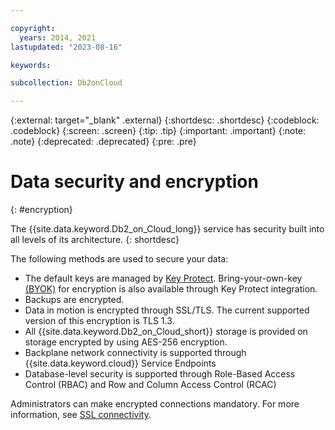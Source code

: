 ```yaml
---

copyright:
  years: 2014, 2021
lastupdated: "2023-08-16"

keywords: 

subcollection: Db2onCloud

---
```


<!-- Attribute definitions --> 
{:external: target="_blank" .external}
{:shortdesc: .shortdesc}
{:codeblock: .codeblock}
{:screen: .screen}
{:tip: .tip}
{:important: .important}
{:note: .note}
{:deprecated: .deprecated}
{:pre: .pre}

# Data security and encryption
{: #encryption}

The {{site.data.keyword.Db2_on_Cloud_long}} service has security built into all levels of its architecture.
{: shortdesc}

The following methods are used to secure your data:
-  The default keys are managed by [Key Protect](/docs/key-protect?topic=key-protect-importing-keys). Bring-your-own-key [(BYOK)](/docs/Db2onCloud?topic=Db2onCloud-key-protect-v2) for encryption is also available through Key Protect integration.
- Backups are encrypted. 
- Data in motion is encrypted through SSL/TLS. The current supported version of this encryption is TLS 1.3.
- All {{site.data.keyword.Db2_on_Cloud_short}} storage is provided on storage encrypted by using AES-256 encryption.
- Backplane network connectivity is supported through {{site.data.keyword.cloud}} Service Endpoints
- Database-level security is supported through Role-Based Access Control (RBAC) and Row and Column Access Control (RCAC)

Administrators can make encrypted connections mandatory. For more information, see [SSL connectivity](/docs/Db2onCloud?topic=Db2onCloud-ssl_support).


